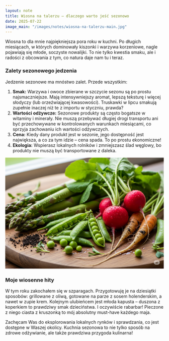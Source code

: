```yaml
---
layout: note
title: Wiosna na talerzu – dlaczego warto jeść sezonowo
date: 2025-07-22
image_main: "/images/notes/wiosna-na-talerzu-main.jpg"
---
```


Wiosna to dla mnie najpiękniejsza pora roku w kuchni. Po długich miesiącach, w których dominowały kiszonki i warzywa korzeniowe, nagle pojawiają się młode, soczyste nowalijki. To nie tylko kwestia smaku, ale i radości z obcowania z tym, co natura daje nam tu i teraz.

### Zalety sezonowego jedzenia

Jedzenie sezonowe ma mnóstwo zalet. Przede wszystkim:

1.  **Smak:** Warzywa i owoce zbierane w szczycie sezonu są po prostu najsmaczniejsze. Mają intensywniejszy aromat, lepszą teksturę i więcej słodyczy (lub orzeźwiającej kwasowości). Truskawki w lipcu smakują zupełnie inaczej niż te z importu w styczniu, prawda?
2.  **Wartości odżywcze:** Sezonowe produkty są często bogatsze w witaminy i minerały. Nie muszą przebywać długiej drogi transportu ani być przechowywane w kontrolowanych warunkach miesiącami, co sprzyja zachowaniu ich wartości odżywczych.
3.  **Cena:** Kiedy dany produkt jest w sezonie, jego dostępność jest największa, a co za tym idzie – cena spada. To po prostu ekonomiczne!
4.  **Ekologia:** Wspierasz lokalnych rolników i zmniejszasz ślad węglowy, bo produkty nie muszą być transportowane z daleka.

![Świeże wiosenne warzywa](/images/notes/wiosna-na-talerzu-warzywa.jpg)

### Moje wiosenne hity

W tym roku zakochałem się w szparagach. Przygotowuję je na dziesiątki sposobów: grillowane z oliwą, gotowane na parze z sosem holenderskim, a nawet w zupie krem. Kolejnym ulubieńcem jest młoda kapusta – duszona z koperkiem to prawdziwy smak dzieciństwa. I oczywiście rabarbar! Pieczone z niego ciasta z kruszonką to mój absolutny must-have każdego maja.

Zachęcam Was do eksplorowania lokalnych rynków i sprawdzania, co jest dostępne w Waszej okolicy. Kuchnia sezonowa to nie tylko sposób na zdrowe odżywianie, ale także prawdziwa przygoda kulinarna!
